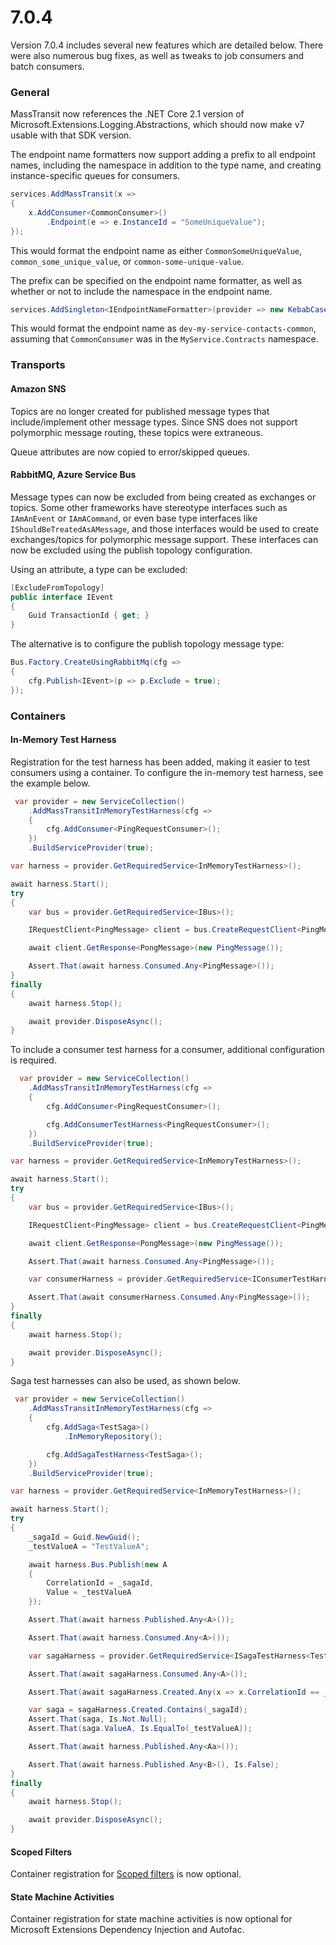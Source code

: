 # 7.0.4

Version 7.0.4 includes several new features which are detailed below. There were also numerous bug fixes, as well as tweaks to job consumers and batch consumers.

### General

MassTransit now references the .NET Core 2.1 version of Microsoft.Extensions.Logging.Abstractions, which should now make v7 usable with that SDK version.

The endpoint name formatters now support adding a prefix to all endpoint names, including the namespace in addition to the type name, and creating instance-specific queues for consumers.

```cs
services.AddMassTransit(x =>
{
    x.AddConsumer<CommonConsumer>()
        .Endpoint(e => e.InstanceId = "SomeUniqueValue");
}); 
```

This would format the endpoint name as either `CommonSomeUniqueValue`, `common_some_unique_value`, or `common-some-unique-value`.

The prefix can be specified on the endpoint name formatter, as well as whether or not to include the namespace in the endpoint name.

```cs
services.AddSingleton<IEndpointNameFormatter>(provider => new KebabCaseEndpointNameFormatter("Dev", true));
```

This would format the endpoint name as `dev-my-service-contacts-common`, assuming that `CommonConsumer` was in the `MyService.Contracts` namespace.

### Transports

#### Amazon SNS

Topics are no longer created for published message types that include/implement other message types. Since SNS does not support polymorphic message routing, these topics were extraneous.

Queue attributes are now copied to error/skipped queues.

#### RabbitMQ, Azure Service Bus

Message types can now be excluded from being created as exchanges or topics. Some other frameworks have stereotype interfaces such as `IAmAnEvent` or `IAmACommand`, or even base type interfaces like `IShouldBeTreatedAsAMessage`, and those interfaces would be used to create exchanges/topics for polymorphic message support. These interfaces can now be excluded using the publish topology configuration.

Using an attribute, a type can be excluded:

```cs
[ExcludeFromTopology]
public interface IEvent
{
    Guid TransactionId { get; }
}
```

The alternative is to configure the publish topology message type:

```cs
Bus.Factory.CreateUsingRabbitMq(cfg =>
{
    cfg.Publish<IEvent>(p => p.Exclude = true);
});
```

### Containers

#### In-Memory Test Harness

Registration for the test harness has been added, making it easier to test consumers using a container. To configure the in-memory test harness, see the example below.

```cs
 var provider = new ServiceCollection()
    .AddMassTransitInMemoryTestHarness(cfg =>
    {
        cfg.AddConsumer<PingRequestConsumer>();
    })
    .BuildServiceProvider(true);

var harness = provider.GetRequiredService<InMemoryTestHarness>();

await harness.Start();
try
{
    var bus = provider.GetRequiredService<IBus>();

    IRequestClient<PingMessage> client = bus.CreateRequestClient<PingMessage>();

    await client.GetResponse<PongMessage>(new PingMessage());

    Assert.That(await harness.Consumed.Any<PingMessage>());
}
finally
{
    await harness.Stop();

    await provider.DisposeAsync();
}
```

To include a consumer test harness for a consumer, additional configuration is required.

```cs
  var provider = new ServiceCollection()
    .AddMassTransitInMemoryTestHarness(cfg =>
    {
        cfg.AddConsumer<PingRequestConsumer>();

        cfg.AddConsumerTestHarness<PingRequestConsumer>();
    })
    .BuildServiceProvider(true);

var harness = provider.GetRequiredService<InMemoryTestHarness>();

await harness.Start();
try
{
    var bus = provider.GetRequiredService<IBus>();

    IRequestClient<PingMessage> client = bus.CreateRequestClient<PingMessage>();

    await client.GetResponse<PongMessage>(new PingMessage());

    Assert.That(await harness.Consumed.Any<PingMessage>());

    var consumerHarness = provider.GetRequiredService<IConsumerTestHarness<PingRequestConsumer>>();

    Assert.That(await consumerHarness.Consumed.Any<PingMessage>());
}
finally
{
    await harness.Stop();

    await provider.DisposeAsync();
}
```

Saga test harnesses can also be used, as shown below.

```cs
 var provider = new ServiceCollection()
    .AddMassTransitInMemoryTestHarness(cfg =>
    {
        cfg.AddSaga<TestSaga>()
            .InMemoryRepository();

        cfg.AddSagaTestHarness<TestSaga>();
    })
    .BuildServiceProvider(true);

var harness = provider.GetRequiredService<InMemoryTestHarness>();

await harness.Start();
try
{
    _sagaId = Guid.NewGuid();
    _testValueA = "TestValueA";

    await harness.Bus.Publish(new A
    {
        CorrelationId = _sagaId,
        Value = _testValueA
    });

    Assert.That(await harness.Published.Any<A>());

    Assert.That(await harness.Consumed.Any<A>());

    var sagaHarness = provider.GetRequiredService<ISagaTestHarness<TestSaga>>();

    Assert.That(await sagaHarness.Consumed.Any<A>());

    Assert.That(await sagaHarness.Created.Any(x => x.CorrelationId == _sagaId));

    var saga = sagaHarness.Created.Contains(_sagaId);
    Assert.That(saga, Is.Not.Null);
    Assert.That(saga.ValueA, Is.EqualTo(_testValueA));

    Assert.That(await harness.Published.Any<Aa>());

    Assert.That(await harness.Published.Any<B>(), Is.False);
}
finally
{
    await harness.Stop();

    await provider.DisposeAsync();
}
```

#### Scoped Filters

Container registration for [Scoped filters](/advanced/middleware/scoped) is now optional.

#### State Machine Activities

Container registration for state machine activities is now optional for Microsoft Extensions Dependency Injection and Autofac.

